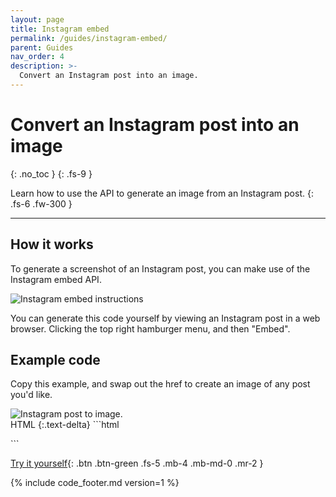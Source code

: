 ```yaml
---
layout: page
title: Instagram embed
permalink: /guides/instagram-embed/
parent: Guides
nav_order: 4
description: >-
  Convert an Instagram post into an image.
---
```

# Convert an Instagram post into an image
{: .no_toc }
{: .fs-9 }

Learn how to use the API to generate an image from an Instagram post.
{: .fs-6 .fw-300 }

<hr>

## How it works

To generate a screenshot of an Instagram post, you can make use of the Instagram embed API.

<img
  alt="Instagram embed instructions"
  loading="lazy"
  ix-path="/assets/images/insta-embed.png"
  sizes="300px"
  ix-params='{
  "w": 300,
  "format": "auto"
  }'>

You can generate this code yourself by viewing an Instagram post in a web browser. Clicking the top right hamburger menu, and then "Embed".

## Example code

Copy this example, and swap out the href to create an image of any post you'd like.

<div class="code-example" markdown="1">
<div class="hcti-container">
  <img
    alt="Instagram post to image."
    loading="lazy"
    ix-path="/assets/images/instagram.png"
    sizes="400px"
    ix-params='{
      "w": 400,
      "format": "auto"
    }'>
</div>
</div>
HTML
{:.text-delta}
```html
<script src="https://platform.instagram.com/en_US/embeds.js"></script>
<blockquote style="width:600px;" class="instagram-media" data-instgrm-version="7" >

<!-- replace this href with the link to the post -->
<a href="https://www.instagram.com/p/B2EkgKalrO6/"></a> 

</blockquote>
```

[Try it yourself](https://htmlcsstoimage.com/demo){: .btn .btn-green .fs-5 .mb-4 .mb-md-0 .mr-2 }

{% include code_footer.md version=1 %}
